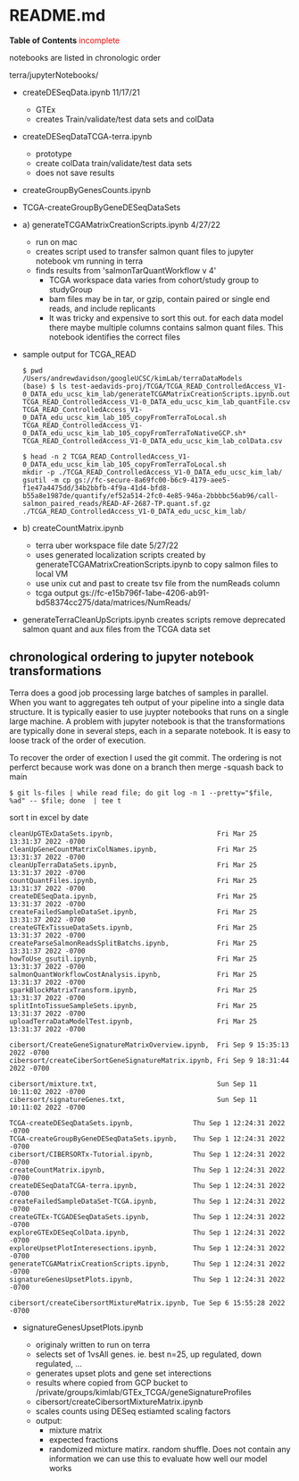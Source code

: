 # README.md

**Table of Contents**
<span style="color:red">incomplete</span>

notebooks are listed in chronologic order 

terra/jupyterNotebooks/
- createDESeqData.ipynb 11/17/21
  * GTEx
  * creates Train/validate/test data sets and colData

- createDESeqDataTCGA-terra.ipynb 
  * prototype 
  * create colData train/validate/test data sets
  * does not save results

- createGroupByGenesCounts.ipynb 

- TCGA-createGroupByGeneDESeqDataSets

- a) generateTCGAMatrixCreationScripts.ipynb 4/27/22
  * run on mac
  * creates script used to transfer salmon quant files to jupyter notebook vm running in terra
  * finds results from 'salmonTarQuantWorkflow v 4'
    + TCGA workspace data varies from cohort/study group to studyGroup
    + bam files may be in tar, or gzip, contain paired or single end reads, and include replicants
    + It was tricky and expensive to sort this out. for each data model there maybe multiple 
    columns contains salmon quant files. This notebook identifies the correct files
 * sample output for TCGA_READ
   ```
   $ pwd
   /Users/andrewdavidson/googleUCSC/kimLab/terraDataModels
   (base) $ ls test-aedavids-proj/TCGA/TCGA_READ_ControlledAccess_V1-0_DATA_edu_ucsc_kim_lab/generateTCGAMatrixCreationScripts.ipynb.out
   TCGA_READ_ControlledAccess_V1-0_DATA_edu_ucsc_kim_lab_quantFile.csv
   TCGA_READ_ControlledAccess_V1-0_DATA_edu_ucsc_kim_lab_105_copyFromTerraToLocal.sh
   TCGA_READ_ControlledAccess_V1-0_DATA_edu_ucsc_kim_lab_105_copyFromTerraToNativeGCP.sh*
   TCGA_READ_ControlledAccess_V1-0_DATA_edu_ucsc_kim_lab_colData.csv
   
   $ head -n 2 TCGA_READ_ControlledAccess_V1-0_DATA_edu_ucsc_kim_lab_105_copyFromTerraToLocal.sh
   mkdir -p ./TCGA_READ_ControlledAccess_V1-0_DATA_edu_ucsc_kim_lab/
   gsutil -m cp gs://fc-secure-8a69fc00-b6c9-4179-aee5-f1e47a4475dd/34b2bbfb-4f9a-41d4-bfd8-b55a8e1987de/quantify/ef52a514-2fc0-4e85-946a-2bbbbc56ab96/call-salmon_paired_reads/READ-AF-2687-TP.quant.sf.gz ./TCGA_READ_ControlledAccess_V1-0_DATA_edu_ucsc_kim_lab/
   
   ```
  
- b) createCountMatrix.ipynb 
  * terra uber workspace file date 5/27/22
  * uses generated localization scripts created by generateTCGAMatrixCreationScripts.ipynb to copy salmon files to local VM
  * use unix cut and past to create tsv file from the numReads column
  * tcga output gs://fc-e15b796f-1abe-4206-ab91-bd58374cc275/data/matrices/NumReads/
  
- generateTerraCleanUpScripts.ipynb
  creates scripts remove deprecated salmon quant and aux files from the TCGA data set
  

## chronological ordering to jupyter notebook transformations
Terra does a good job processing large batches of samples in parallel. 
When you want to aggregates teh output of your pipeline into a single data structure.
It is typically easier to use juypter notebooks that runs on a single large machine.
A problem with jupyter notebook is that the transformations are typically done in 
several steps, each in a separate notebook. It is easy to loose track of the order
of execution. 

To recover the order of exection I used the git commit. The ordering is not perferct
because work was done on a branch then merge -squash back to main

```
$ git ls-files | while read file; do git log -n 1 --pretty="$file, %ad" -- $file; done  | tee t
```

sort t in excel by date

```
cleanUpGTExDataSets.ipynb,                          Fri Mar 25 13:31:37 2022 -0700
cleanUpGeneCountMatrixColNames.ipynb,               Fri Mar 25 13:31:37 2022 -0700
cleanUpTerraDataSets.ipynb,                         Fri Mar 25 13:31:37 2022 -0700
countQuantFiles.ipynb,                              Fri Mar 25 13:31:37 2022 -0700
createDESeqData.ipynb,                              Fri Mar 25 13:31:37 2022 -0700
createFailedSampleDataSet.ipynb,                    Fri Mar 25 13:31:37 2022 -0700
createGTExTissueDataSets.ipynb,                     Fri Mar 25 13:31:37 2022 -0700
createParseSalmonReadsSplitBatchs.ipynb,            Fri Mar 25 13:31:37 2022 -0700
howToUse_gsutil.ipynb,                              Fri Mar 25 13:31:37 2022 -0700
salmonQuantWorkflowCostAnalysis.ipynb,              Fri Mar 25 13:31:37 2022 -0700
sparkBlockMatrixTransform.ipynb,                    Fri Mar 25 13:31:37 2022 -0700
splitIntoTissueSampleSets.ipynb,                    Fri Mar 25 13:31:37 2022 -0700
uploadTerraDataModelTest.ipynb,                     Fri Mar 25 13:31:37 2022 -0700

cibersort/CreateGeneSignatureMatrixOverview.ipynb,  Fri Sep 9 15:35:13 2022 -0700
cibersort/createCiberSortGeneSignatureMatrix.ipynb, Fri Sep 9 18:31:44 2022 -0700

cibersort/mixture.txt,                              Sun Sep 11 10:11:02 2022 -0700
cibersort/signatureGenes.txt,                       Sun Sep 11 10:11:02 2022 -0700

TCGA-createDESeqDataSets.ipynb,               Thu Sep 1 12:24:31 2022 -0700
TCGA-createGroupByGeneDESeqDataSets.ipynb,    Thu Sep 1 12:24:31 2022 -0700
cibersort/CIBERSORTx-Tutorial.ipynb,          Thu Sep 1 12:24:31 2022 -0700
createCountMatrix.ipynb,                      Thu Sep 1 12:24:31 2022 -0700
createDESeqDataTCGA-terra.ipynb,              Thu Sep 1 12:24:31 2022 -0700
createFailedSampleDataSet-TCGA.ipynb,         Thu Sep 1 12:24:31 2022 -0700
createGTEx-TCGADESeqDataSets.ipynb,           Thu Sep 1 12:24:31 2022 -0700
exploreGTExDESeqColData.ipynb,                Thu Sep 1 12:24:31 2022 -0700
exploreUpsetPlotInteresections.ipynb,         Thu Sep 1 12:24:31 2022 -0700
generateTCGAMatrixCreationScripts.ipynb,      Thu Sep 1 12:24:31 2022 -0700
signatureGenesUpsetPlots.ipynb,               Thu Sep 1 12:24:31 2022 -0700

cibersort/createCibersortMixtureMatrix.ipynb, Tue Sep 6 15:55:28 2022 -0700
```

* signatureGenesUpsetPlots.ipynb
  - originaly written to run on terra
  - selects set of 1vsAll genes. ie. best n=25, up regulated, down regulated, ...
  - generates upset plots and gene set interections
  - results where copied from GCP bucket to /private/groups/kimlab/GTEx_TCGA/geneSignatureProfiles
  
   * cibersort/createCibersortMixtureMatrix.ipynb
   * scales counts using DESeq estiamted scaling factors
   * output:
     + mixture matrix
     + expected fractions
     + randomized mixture matirx. random shuffle. Does not contain any information we can use this to evaluate how well our model works
